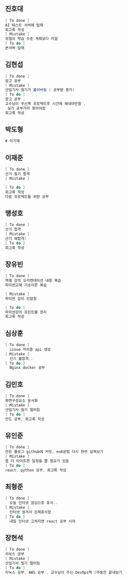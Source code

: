## 진호대
```cs
[ To done ]
AI 테스트 서버에 탑재
회고록 작성
[ Mistake ]
모델의 학습 수준 계획보다 미달
[ To do ]
본서버 탑재
```
## 김현섭
```cs
[ To done ]
장고 공부
[ Mistake ]
산업기사 필기가 붙어버림 ( 공부량 증가)
[ To do ]
장고 공부 , 
교수님이 주신책 프로젝트후 시간에 해내야만함 ,
 실기 공부거리 찾아야함
회고록 작성
```
## 박도형
```cs
# 미기재
```
## 이재준
```cs
[ To done ]
산기 필기 합격
[ Mistake ]

[ To do ]
회고록 작성
다음 프로젝트를 위한 공부
```
## 맹성호
```cs
[ To done ]
산기 합격
[ Mistake ]
산기 왜합격?
[ To do ]
회고록 작성
```
## 장유빈
```cs
[ To done ]
엑셀 강의 오리엔테이션 내용 복습
파이썬교재 기초이론 복습

[ Mistake ] 
파이썬 감이 안잡힘

[ To do ]
파이썬강의 프린트물 정리
회고록 작성
```
## 심상훈
```cs
[ To done ]
  issue 처리용 api 생성 
[ Mistake ]
  산기 불합격..
[ To do ] 
  Nginx docker 공부 
```
## 김민호
```cs
[ To done ]
화면구성요소 문서화
[ Mistake ]
산업기사 필기 떨어짐
[ To do ]
안드 공부, 회고록 작성
```
## 유인준
```cs
[ To done ]
만든 블로그 github에 커밋, es6문법 다시 한번 살펴보기
[ Mistake ]
좀 더 타이트한 일정을 짤 필요가 있음
[ To do ]
react, python 공부, 회고록 작성
```
## 최형준
```cs
[ To done ]
  오늘 인터넷 끊김으로 휴식..
[ Mistake ]
  인터넷 끊겨서 강제휴식함
[ To do ] 
  내일 인터넷 고쳐지면 react 공부 시작
```
## 장현석
```cs
[ To done ]
리눅스 공부
[ Mistake ]
산업기사 필기 떨어짐
[ To do ]
리눅스 공부, AWS 공부 , 교수님이 주신 DevOps책 2주동안 끝내보기
```